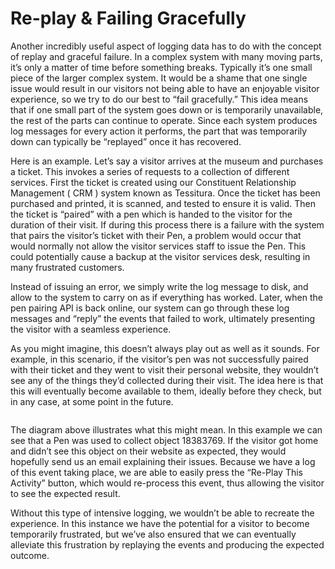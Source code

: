 # Re-play & Failing Gracefully

Another incredibly useful aspect of logging data has to do with the concept of replay and graceful failure. In a complex system with many moving parts, it’s only a matter of time before something breaks. Typically it’s one small piece of the larger complex system. It would be a shame that one single issue would result in our visitors not being able to have an enjoyable visitor experience, so we try to do our best to “fail gracefully.” This idea means that if one small part of the system goes down or is temporarily unavailable, the rest of the parts can continue to operate. Since each system produces log messages for every action it performs, the part that was temporarily down can typically be “replayed” once it has recovered.

Here is an example. Let’s say a visitor arrives at the museum and purchases a ticket. This invokes a series of requests to a collection of different services. First the ticket is created using our Constituent Relationship Management ( CRM ) system known as Tessitura.  Once the ticket has been purchased and printed, it is scanned, and tested to ensure it is valid. Then the ticket is “paired” with a pen which is handed to the visitor for the duration of their visit. If during this process there is a failure with the system that pairs the visitor’s ticket with their Pen, a problem would occur that would normally not allow the visitor services staff to issue the Pen. This could potentially cause a backup at the visitor services desk, resulting in many frustrated customers.

Instead of issuing an error, we simply write the log message to disk, and allow to the system to carry on as if everything has worked. Later, when the pen pairing API is back online, our system can go through these log messages and “reply” the events that failed to work, ultimately presenting the visitor with a seamless experience.

As you might imagine, this doesn’t always play out as well as it sounds. For example, in this scenario, if the visitor’s pen was not successfully paired with their ticket and they went to visit their personal website, they wouldn’t see any of the things they’d collected during their visit. The idea here is that this will eventually become available to them, ideally before they check, but in any case, at some point in the future.

![]()

The diagram above illustrates what this might mean. In this example we can see that a Pen was used to collect object 18383769. If the visitor got home and didn’t see this object on their website as expected, they would hopefully send us an email explaining their issues. Because we have a log of this event taking place, we are able to easily press the “Re-Play This Activity” button, which would re-process this event, thus allowing the visitor to see the expected result.

Without this type of intensive logging, we wouldn’t be able to recreate the experience. In this instance we have the potential for a visitor to become temporarily frustrated, but we’ve also ensured that we can eventually alleviate this frustration by replaying the events and producing the expected outcome.